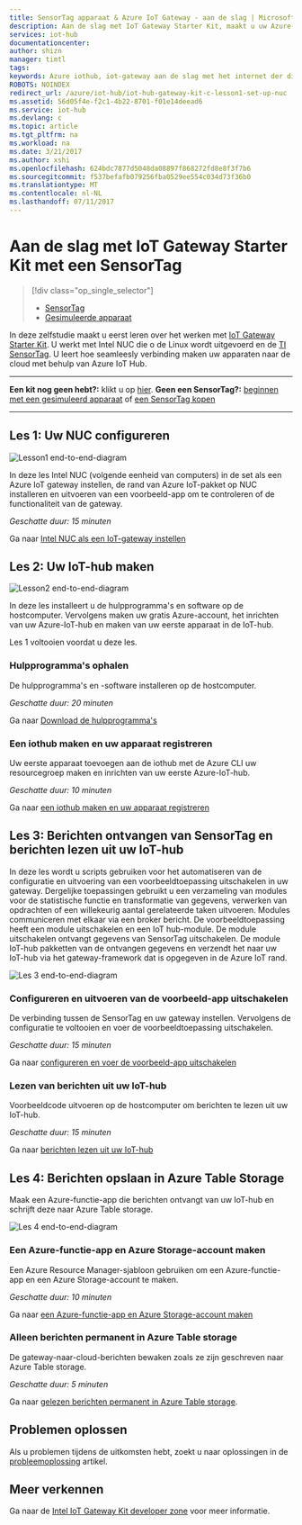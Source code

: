 ```yaml
---
title: SensorTag apparaat & Azure IoT Gateway - aan de slag | Microsoft Docs
description: Aan de slag met IoT Gateway Starter Kit, maakt u uw Azure-IoT-hub en verbinding maken met SensorTag en Gateway naar de IoT-hub
services: iot-hub
documentationcenter: 
author: shizn
manager: timtl
tags: 
keywords: Azure iothub, iot-gateway aan de slag met het internet der dingen, iot toolkit
ROBOTS: NOINDEX
redirect_url: /azure/iot-hub/iot-hub-gateway-kit-c-lesson1-set-up-nuc
ms.assetid: 56d05f4e-f2c1-4b22-8701-f01e14deead6
ms.service: iot-hub
ms.devlang: c
ms.topic: article
ms.tgt_pltfrm: na
ms.workload: na
ms.date: 3/21/2017
ms.author: xshi
ms.openlocfilehash: 624bdc7877d5048da08897f868272fd8e8f3f7b6
ms.sourcegitcommit: f537befafb079256fba0529ee554c034d73f36b0
ms.translationtype: MT
ms.contentlocale: nl-NL
ms.lasthandoff: 07/11/2017
---
```

# <a name="get-started-with-iot-gateway-starter-kit-with-a-sensortag"></a>Aan de slag met IoT Gateway Starter Kit met een SensorTag

> [!div class="op_single_selector"]
> * [SensorTag](iot-hub-gateway-kit-c-get-started.md)
> * [Gesimuleerde apparaat](iot-hub-gateway-kit-c-sim-get-started.md)

In deze zelfstudie maakt u eerst leren over het werken met [IoT Gateway Starter Kit](https://aka.ms/gateway-kit). U werkt met Intel NUC die o de Linux wordt uitgevoerd en de [TI SensorTag](http://www.ti.com/ww/en/wireless_connectivity/sensortag2015/index.html#main). U leert hoe seamleesly verbinding maken uw apparaten naar de cloud met behulp van Azure IoT Hub.

***
**Een kit nog geen hebt?:** klikt u op [hier](https://aka.ms/gateway-kit). **Geen een SensorTag?:** [beginnen met een gesimuleerd apparaat](iot-hub-gateway-kit-c-sim-get-started.md) of [een SensorTag kopen](http://www.ti.com/ww/en/wireless_connectivity/sensortag2015/?INTC=SensorTag&HQS=sensortag)
***

## <a name="lesson-1-configure-your-nuc"></a>Les 1: Uw NUC configureren
![Lesson1 end-to-end-diagram](media/iot-hub-gateway-kit-lessons/e2e-lesson1.png)

In deze les Intel NUC (volgende eenheid van computers) in de set als een Azure IoT gateway instellen, de rand van Azure IoT-pakket op NUC installeren en uitvoeren van een voorbeeld-app om te controleren of de functionaliteit van de gateway.

*Geschatte duur: 15 minuten*

Ga naar [Intel NUC als een IoT-gateway instellen](iot-hub-gateway-kit-c-lesson1-set-up-nuc.md)

## <a name="lesson-2-create-your-iot-hub"></a>Les 2: Uw IoT-hub maken
![Lesson2 end-to-end-diagram](media/iot-hub-gateway-kit-lessons/e2e-lesson2.png)

In deze les installeert u de hulpprogramma's en software op de hostcomputer. Vervolgens maken uw gratis Azure-account, het inrichten van uw Azure-IoT-hub en maken van uw eerste apparaat in de IoT-hub.

Les 1 voltooien voordat u deze les.

### <a name="get-the-tools"></a>Hulpprogramma's ophalen
De hulpprogramma's en -software installeren op de hostcomputer.

*Geschatte duur: 20 minuten*

Ga naar [Download de hulpprogramma's](iot-hub-gateway-kit-c-lesson2-get-the-tools-win32.md)

### <a name="create-an-iot-hub-and-register-your-device"></a>Een iothub maken en uw apparaat registreren
Uw eerste apparaat toevoegen aan de iothub met de Azure CLI uw resourcegroep maken en inrichten van uw eerste Azure-IoT-hub.

*Geschatte duur: 10 minuten*

Ga naar [een iothub maken en uw apparaat registreren](iot-hub-gateway-kit-c-lesson2-register-device.md)

## <a name="lesson-3-receive-messages-from-sensortag-and-read-messages-from-your-iot-hub"></a>Les 3: Berichten ontvangen van SensorTag en berichten lezen uit uw IoT-hub
In deze les wordt u scripts gebruiken voor het automatiseren van de configuratie en uitvoering van een voorbeeldtoepassing uitschakelen in uw gateway. Dergelijke toepassingen gebruikt u een verzameling van modules voor de statistische functie en transformatie van gegevens, verwerken van opdrachten of een willekeurig aantal gerelateerde taken uitvoeren. Modules communiceren met elkaar via een broker bericht. De voorbeeldtoepassing heeft een module uitschakelen en een IoT hub-module. De module uitschakelen ontvangt gegevens van SensorTag uitschakelen. De module IoT-hub pakketten van de ontvangen gegevens en verzendt het naar uw IoT-hub via het gateway-framework dat is opgegeven in de Azure IoT rand.

![Les 3 end-to-end-diagram](media/iot-hub-gateway-kit-lessons/e2e-lesson3.png)

### <a name="configure-and-run-the-ble-sample-app"></a>Configureren en uitvoeren van de voorbeeld-app uitschakelen
De verbinding tussen de SensorTag en uw gateway instellen. Vervolgens de configuratie te voltooien en voer de voorbeeldtoepassing uitschakelen.

*Geschatte duur: 15 minuten*

Ga naar [configureren en voer de voorbeeld-app uitschakelen](iot-hub-gateway-kit-c-lesson3-configure-ble-app.md)

### <a name="read-messages-from-your-iot-hub"></a>Lezen van berichten uit uw IoT-hub
Voorbeeldcode uitvoeren op de hostcomputer om berichten te lezen uit uw IoT-hub.

*Geschatte duur: 15 minuten*

Ga naar [berichten lezen uit uw IoT-hub](iot-hub-gateway-kit-c-lesson3-read-messages-from-hub.md)

## <a name="lesson-4-save-messages-to-azure-table-storage"></a>Les 4: Berichten opslaan in Azure Table Storage
Maak een Azure-functie-app die berichten ontvangt van uw IoT-hub en schrijft deze naar Azure Table storage.

![Les 4 end-to-end-diagram](media/iot-hub-gateway-kit-lessons/e2e-lesson4.png)

### <a name="create-an-azure-function-app-and-azure-storage-account"></a>Een Azure-functie-app en Azure Storage-account maken
Een Azure Resource Manager-sjabloon gebruiken om een Azure-functie-app en een Azure Storage-account te maken.

*Geschatte duur: 10 minuten*

Ga naar [een Azure-functie-app en Azure Storage-account maken](iot-hub-gateway-kit-c-lesson4-deploy-resource-manager-template.md)

### <a name="read-messages-persisted-in-azure-table-storage"></a>Alleen berichten permanent in Azure Table storage
De gateway-naar-cloud-berichten bewaken zoals ze zijn geschreven naar Azure Table storage.

*Geschatte duur: 5 minuten*

Ga naar [gelezen berichten permanent in Azure Table storage](iot-hub-gateway-kit-c-lesson4-read-table-storage.md).

## <a name="troubleshooting"></a>Problemen oplossen
Als u problemen tijdens de uitkomsten hebt, zoekt u naar oplossingen in de [probleemoplossing](iot-hub-gateway-kit-c-troubleshooting.md) artikel.

## <a name="explore-more"></a>Meer verkennen
Ga naar de [Intel IoT Gateway Kit developer zone](http://software.intel.com/iot/microsoft-azure) voor meer informatie.